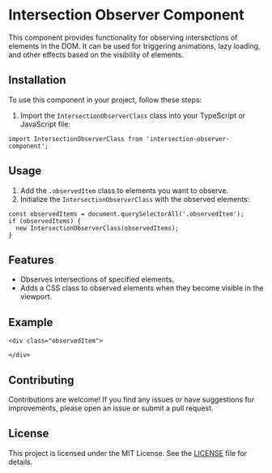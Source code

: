 <!DOCTYPE html>
<html lang="en">

<head>
  <meta charset="UTF-8">
  <meta name="viewport" content="width=device-width, initial-scale=1.0">
</head>

<body>

  <h1>Intersection Observer Component</h1>

  <p>This component provides functionality for observing intersections of elements in the DOM. It can be used for triggering animations, lazy loading, and other effects based on the visibility of elements.</p>

  <h2>Installation</h2>

  <p>To use this component in your project, follow these steps:</p>

  <ol>
    <li>Import the <code>IntersectionObserverClass</code> class into your TypeScript or JavaScript file:</li>
  </ol>

  <pre><code>import IntersectionObserverClass from 'intersection-observer-component';</code></pre>

  <h2>Usage</h2>

  <ol>
    <li>Add the <code>.observedItem</code> class to elements you want to observe.</li>
    <li>Initialize the <code>IntersectionObserverClass</code> with the observed elements:</li>
  </ol>

  <pre><code>const observedItems = document.querySelectorAll('.observedItem');
if (observedItems) {
  new IntersectionObserverClass(observedItems);
}</code></pre>

  <h2>Features</h2>

  <ul>
    <li>Observes intersections of specified elements.</li>
    <li>Adds a CSS class to observed elements when they become visible in the viewport.</li>
  </ul>

  <h2>Example</h2>

  <pre><code>&lt;div class="observedItem"&gt;
  <!-- Content to observe -->
&lt;/div&gt;</code></pre>

  <h2>Contributing</h2>

  <p>Contributions are welcome! If you find any issues or have suggestions for improvements, please open an issue or submit a pull request.</p>

  <h2>License</h2>

  <p>This project is licensed under the MIT License. See the <a href="LICENSE">LICENSE</a> file for details.</p>

</body>

</html>
